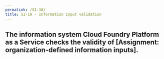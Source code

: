 ```yaml
---
permalink: /SI-10/
title: SI-10 - Information Input validation
---
```

## The information system Cloud Foundry Platform as a Service checks the validity of [Assignment&colon; organization-defined information inputs].
